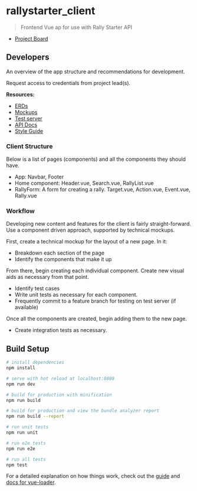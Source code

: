 # rallystarter_client

> Frontend Vue ap for use with Rally Starter API

* [Project Board](https://app.asana.com/0/694004602771533/board)

## Developers

An overview of the app structure and recommendations for development.

Request access to credentials from project lead(s).

__Resources:__
* [ERDs](https://www.dropbox.com/sh/3tloq9k7lwvd93s/AABOeQRViL_qlET9SyT04bdWa?dl=0)
* [Mockups](https://projects.invisionapp.com/share/MFIYWL1HGA6#/screens/297295391)
* [Test server](https://mcrallytest.herokuapp.com/)
* [API Docs](https://rallystarter.docs.apiary.io/)
* [Style Guide](https://github.com/airbnb/javascript#airbnb-javascript-style-guide-)

### Client Structure

Below is a list of pages (components) and all the components they should have.
- App: Navbar, Footer
- Home component: Header.vue, Search.vue, RallyList.vue
- RallyForm: A form for creating a rally. Target.vue, Action.vue, Event.vue, Rally.vue

### Workflow

Developing new content and features for the client is fairly straight-forward. Use a component driven approach, supported by technical mockups.

First, create a technical mockup for the layout of a new page. In it:
- Breakdown each section of the page
- Identify the components that make it up

From there, begin creating each individual component. Create new visual aids as necessary from that point.
- Identify test cases
- Write unit tests as necessary for each component.
- Frequently commit to a feature branch for testing on test server (if available)

Once all the components are created, begin adding them to the new page.
- Create integration tests as necessary.


## Build Setup

``` bash
# install dependencies
npm install

# serve with hot reload at localhost:8080
npm run dev

# build for production with minification
npm run build

# build for production and view the bundle analyzer report
npm run build --report

# run unit tests
npm run unit

# run e2e tests
npm run e2e

# run all tests
npm test
```

For a detailed explanation on how things work, check out the [guide](http://vuejs-templates.github.io/webpack/) and [docs for vue-loader](http://vuejs.github.io/vue-loader).
